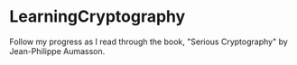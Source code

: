 # LearningCryptography
Follow my progress as I read through the book, "Serious Cryptography" by Jean-Philippe Aumasson.
